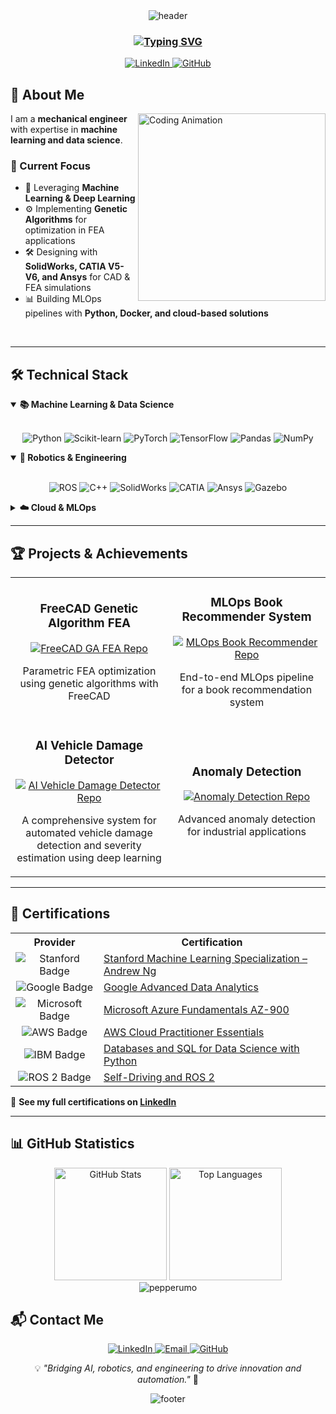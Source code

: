 <!-- Custom banner with modern design -->
<div align="center">
  <img src="https://capsule-render.vercel.app/api?type=waving&color=gradient&height=200&section=header&text=Giuseppe%20Rumore&fontSize=50&fontAlignY=35&animation=fadeIn&fontColor=white" alt="header" />
  
  <h3>
    <a href="https://git.io/typing-svg">
      <img src="https://readme-typing-svg.herokuapp.com?font=Fira+Code&size=24&pause=1500&center=true&vCenter=true&random=false&width=550&lines=Mechanical+Engineer;Machine+Learning+Engineer;Robotics+Specialist;CAD+%26+FEA+Expert" alt="Typing SVG" />
    </a>
  </h3>

  <p>
    <a href="https://www.linkedin.com/in/giuseppe-rumore-b2599961" target="_blank">
      <img src="https://img.shields.io/badge/LinkedIn-0A66C2?style=for-the-badge&logo=linkedin&logoColor=white" alt="LinkedIn" />
    </a>
    <a href="https://github.com/pepperumo" target="_blank">
      <img src="https://img.shields.io/badge/GitHub-181717?style=for-the-badge&logo=github&logoColor=white" alt="GitHub" />
    </a>
  </p>
</div>

## 🚀 About Me

<img align="right" width="300" src="https://media.giphy.com/media/L1R1tvI9svkIWwpVYr/giphy.gif" alt="Coding Animation" />

I am a **mechanical engineer** with expertise in **machine learning and data science**.

### 🔹 Current Focus

- 🧠 Leveraging **Machine Learning & Deep Learning**  
- ⚙️ Implementing **Genetic Algorithms** for optimization in FEA applications
- 🛠️ Designing with **SolidWorks, CATIA V5-V6, and Ansys** for CAD & FEA simulations  
- 📊 Building MLOps pipelines with **Python, Docker, and cloud-based solutions**

<br clear="right"/>

---

## 🛠️ Technical Stack

<details open>
  <summary><b>📚 Machine Learning & Data Science</b></summary>
  <br>
  <p align="center">
    <img src="https://img.shields.io/badge/Python-3776AB?style=for-the-badge&logo=python&logoColor=white" alt="Python" />
    <img src="https://img.shields.io/badge/scikit--learn-F7931E?style=for-the-badge&logo=scikit-learn&logoColor=white" alt="Scikit-learn" />
    <img src="https://img.shields.io/badge/PyTorch-EE4C2C?style=for-the-badge&logo=pytorch&logoColor=white" alt="PyTorch" />
    <img src="https://img.shields.io/badge/TensorFlow-FF6F00?style=for-the-badge&logo=tensorflow&logoColor=white" alt="TensorFlow" />
    <img src="https://img.shields.io/badge/Pandas-150458?style=for-the-badge&logo=pandas&logoColor=white" alt="Pandas" />
    <img src="https://img.shields.io/badge/NumPy-013243?style=for-the-badge&logo=numpy&logoColor=white" alt="NumPy" />
  </p>
</details>

<details open>
  <summary><b>🤖 Robotics & Engineering</b></summary>
  <br>
  <p align="center">
    <img src="https://img.shields.io/badge/ROS-22314E?style=for-the-badge&logo=ros&logoColor=white" alt="ROS" />
    <img src="https://img.shields.io/badge/C++-00599C?style=for-the-badge&logo=cplusplus&logoColor=white" alt="C++" />
    <img src="https://img.shields.io/badge/SolidWorks-FF0000?style=for-the-badge&logo=dassaultsystemes&logoColor=white" alt="SolidWorks" />
    <img src="https://img.shields.io/badge/CATIA-005386?style=for-the-badge&logo=dassaultsystemes&logoColor=white" alt="CATIA" />
    <img src="https://img.shields.io/badge/Ansys-FFB71B?style=for-the-badge&logo=ansys&logoColor=black" alt="Ansys" />
    <img src="https://img.shields.io/badge/Gazebo-00AFF0?style=for-the-badge&logoColor=white" alt="Gazebo" />
  </p>
</details>

<details>
  <summary><b>☁️ Cloud & MLOps</b></summary>
  <br>
  <p align="center">
    <img src="https://img.shields.io/badge/AWS-232F3E?style=for-the-badge&logo=amazon-aws&logoColor=white" alt="AWS" />
    <img src="https://img.shields.io/badge/Azure-0078D4?style=for-the-badge&logo=microsoft-azure&logoColor=white" alt="Azure" />
    <img src="https://img.shields.io/badge/Google_Cloud-4285F4?style=for-the-badge&logo=google-cloud&logoColor=white" alt="GCP" />
    <img src="https://img.shields.io/badge/Docker-2496ED?style=for-the-badge&logo=docker&logoColor=white" alt="Docker" />
    <img src="https://img.shields.io/badge/Linux-FCC624?style=for-the-badge&logo=linux&logoColor=black" alt="Linux" />
    <img src="https://img.shields.io/badge/Git-F05032?style=for-the-badge&logo=git&logoColor=white" alt="Git" />
  </p>
</details>

---

## 🏆 Projects & Achievements

<div align="center">
  <table>
    <tr>
      <td width="50%">
        <h3 align="center">FreeCAD Genetic Algorithm FEA</h3>
        <p align="center">
          <a href="https://github.com/pepperumo/FreeCAD-genetic-algorithm_FEA" target="_blank">
            <img src="https://github-readme-stats.vercel.app/api/pin/?username=pepperumo&repo=FreeCAD-genetic-algorithm_FEA&theme=tokyonight" alt="FreeCAD GA FEA Repo"/>
          </a>
        </p>
        <p align="center">Parametric FEA optimization using genetic algorithms with FreeCAD</p>
      </td>
      <td width="50%">
        <h3 align="center">MLOps Book Recommender System</h3>
        <p align="center">
          <a href="https://github.com/pepperumo/MLOps_book_recommender_system" target="_blank">
            <img src="https://github-readme-stats.vercel.app/api/pin/?username=pepperumo&repo=MLOps_book_recommender_system&theme=tokyonight" alt="MLOps Book Recommender Repo"/>
          </a>
        </p>
        <p align="center">End-to-end MLOps pipeline for a book recommendation system</p>
      </td>
    </tr>
    <tr>
      <td width="50%">
        <h3 align="center">AI Vehicle Damage Detector</h3>
        <p align="center">
          <a href="https://github.com/pepperumo/automated_vehicle_damage" target="_blank">
            <img src="https://github-readme-stats.vercel.app/api/pin/?username=pepperumo&repo=automated_vehicle_damage&theme=tokyonight" alt="AI Vehicle Damage Detector Repo"/>
          </a>
        </p>
        <p align="center">A comprehensive system for automated vehicle damage detection and severity estimation using deep learning</p>
      </td>
      <td width="50%">
        <h3 align="center">Anomaly Detection</h3>
        <p align="center">
          <a href="https://github.com/pepperumo/MVTEC-anomaly-detection" target="_blank">
            <img src="https://github-readme-stats.vercel.app/api/pin/?username=pepperumo&repo=MVTEC-anomaly-detection&theme=tokyonight" alt="Anomaly Detection Repo"/>
          </a>
        </p>
        <p align="center">Advanced anomaly detection for industrial applications</p>
      </td>
    </tr>
  </table>
</div>

---

## 📜 Certifications

<div align="center">
  <table>
    <tr>
      <th>Provider</th>
      <th>Certification</th>
    </tr>
    <tr>
      <td align="center">
        <img src="https://img.shields.io/badge/Stanford-8C1515?style=for-the-badge&logo=stanford&logoColor=white" alt="Stanford Badge"/>
      </td>
      <td><a href="https://www.coursera.org/account/accomplishments/specialization/RZS3DFHHQVDC">Stanford Machine Learning Specialization – Andrew Ng</a></td>
    </tr>
    <tr>
      <td align="center">
        <img src="https://img.shields.io/badge/Google-4285F4?style=for-the-badge&logo=google&logoColor=white" alt="Google Badge"/>
      </td>
      <td><a href="https://www.coursera.org/account/accomplishments/specialization/ZC2SLKO3FBZ0">Google Advanced Data Analytics</a></td>
    </tr>
    <tr>
      <td align="center">
        <img src="https://img.shields.io/badge/Microsoft-0078D4?style=for-the-badge&logo=microsoft&logoColor=white" alt="Microsoft Badge"/>
      </td>
      <td><a href="https://www.coursera.org/account/accomplishments/specialization/S5X2ISJLHPYU">Microsoft Azure Fundamentals AZ-900</a></td>
    </tr>
    <tr>
      <td align="center">
        <img src="https://img.shields.io/badge/AWS-232F3E?style=for-the-badge&logo=amazon-aws&logoColor=white" alt="AWS Badge"/>
      </td>
      <td><a href="https://www.coursera.org/account/accomplishments/verify/BBC8GIDMRWBB">AWS Cloud Practitioner Essentials</a></td>
    </tr>
    <tr>
      <td align="center">
        <img src="https://img.shields.io/badge/IBM-052FAD?style=for-the-badge&logo=ibm&logoColor=white" alt="IBM Badge"/>
      </td>
      <td><a href="https://www.coursera.org/account/accomplishments/verify/H7XUQXGI3O5M">Databases and SQL for Data Science with Python</a></td>
    </tr>
    <tr>
      <td align="center">
        <img src="https://img.shields.io/badge/ROS2-22314E?style=for-the-badge&logo=ros&logoColor=white" alt="ROS 2 Badge"/>
      </td>
      <td><a href="https://www.udemy.com/certificate/UC-b2344127-ae60-4358-9c42-8a33d449ea45/">Self-Driving and ROS 2</a></td>
    </tr>
  </table>
</div>

🔗 **See my full certifications on [LinkedIn](https://www.linkedin.com/in/giuseppe-rumore-b2599961/details/certifications/)**

---

## 📊 GitHub Statistics

<div align="center">
  <img src="https://github-readme-stats.vercel.app/api?username=pepperumo&show_icons=true&count_private=true&theme=tokyonight&hide_border=true" height="180px" alt="GitHub Stats"/>
  <img src="https://github-readme-stats.vercel.app/api/top-langs/?username=pepperumo&layout=compact&theme=tokyonight&hide_border=true&hide=jupyter%20notebook,html" height="180px" alt="Top Languages"/>
</div>

<div align="center">
  <img align="center" src="https://github-readme-streak-stats.herokuapp.com/?user=pepperumo&theme=radical&border=7F3FBF&background=0D1117" alt="pepperumo"/>
</div>

  
## 📬 Contact Me

<div align="center">
  <p>
    <a href="https://www.linkedin.com/in/giuseppe-rumore-b2599961/" target="_blank">
      <img src="https://img.shields.io/badge/LinkedIn-Connect-0A66C2?style=for-the-badge&logo=linkedin" alt="LinkedIn"/>
    </a>
    <a href="mailto:contact@giusepperumore.com" target="_blank">
      <img src="https://img.shields.io/badge/Email-Contact-D14836?style=for-the-badge&logo=gmail" alt="Email"/>
    </a>
    <a href="https://github.com/pepperumo" target="_blank">
      <img src="https://img.shields.io/badge/GitHub-Follow-181717?style=for-the-badge&logo=github" alt="GitHub"/>
    </a>
  </p>
  
  <p>💡 <i>"Bridging AI, robotics, and engineering to drive innovation and automation."</i> 🚀</p>
  
  <img src="https://capsule-render.vercel.app/api?type=waving&color=gradient&height=100&section=footer" alt="footer" />
</div>
